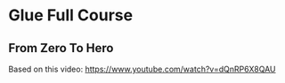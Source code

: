 # Glue Full Course

## From Zero To Hero ##

Based on this video: https://www.youtube.com/watch?v=dQnRP6X8QAU

